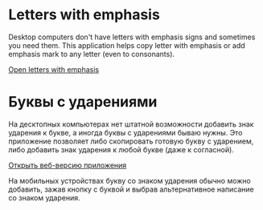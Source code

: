 # Letters with emphasis

Desktop computers don't have letters with emphasis signs and sometimes you need them. This application helps copy letter with emphasis or add emphasis mark to any letter (even to consonants).

[Open letters with emphasis]([https://lehazyo.github.io/emphasis-list/)


# Буквы с ударениями

На десктопных компьютерах нет штатной возможности добавить знак ударения к букве, а иногда буквы с ударениями бываю нужны. Это приложение позволяет либо скопировать готовую букву с ударением, либо добавить знак ударения к любой букве (даже к согласной).

[Открыть веб-версию приложения]([https://lehazyo.github.io/emphasis-list/)

На мобильных устройствах букву со знаком ударения обычно можно добавить, зажав кнопку с буквой и выбрав альтернативное написание со знаком ударения.